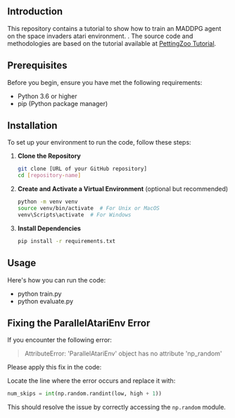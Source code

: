 

## Introduction
This repository contains a tutorial to show how to train an MADDPG agent on the space invaders atari environment.
. The source code and methodologies are based on the tutorial available at [PettingZoo Tutorial](https://pettingzoo.farama.org/main/tutorials/agilerl/MADDPG/).

## Prerequisites
Before you begin, ensure you have met the following requirements:
- Python 3.6 or higher
- pip (Python package manager)

## Installation
To set up your environment to run the code, follow these steps:

1. **Clone the Repository**
   ```bash
   git clone [URL of your GitHub repository]
   cd [repository-name]
   ```

2. **Create and Activate a Virtual Environment** (optional but recommended)
   ```bash
   python -m venv venv
   source venv/bin/activate  # For Unix or MacOS
   venv\Scripts\activate  # For Windows
   ```

3. **Install Dependencies**
   ```bash
   pip install -r requirements.txt
   ```

## Usage
Here's how you can run the code:
- python train.py
- python evaluate.py

## Fixing the ParallelAtariEnv Error
If you encounter the following error:

> AttributeError: 'ParallelAtariEnv' object has no attribute 'np_random'

Please apply this fix in the code:

Locate the line where the error occurs and replace it with:

```python
num_skips = int(np.random.randint(low, high + 1))
```

This should resolve the issue by correctly accessing the `np.random` module.

